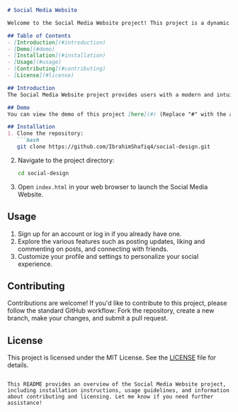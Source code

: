 ```markdown
# Social Media Website

Welcome to the Social Media Website project! This project is a dynamic platform created with HTML, CSS, and JavaScript, offering a unique space for social interaction and networking. Explore various features and functionalities designed to enhance your online social experience.

## Table of Contents
- [Introduction](#introduction)
- [Demo](#demo)
- [Installation](#installation)
- [Usage](#usage)
- [Contributing](#contributing)
- [License](#license)

## Introduction
The Social Media Website project provides users with a modern and intuitive interface for connecting with friends, sharing updates, and engaging with content. With a blend of HTML, CSS, and JavaScript, this platform offers a seamless and dynamic social experience.

## Demo
You can view the demo of this project [here](#) (Replace "#" with the actual link to your demo).

## Installation
1. Clone the repository:
   ```bash
   git clone https://github.com/IbrahimShafiq4/social-design.git
   ```
2. Navigate to the project directory:
   ```bash
   cd social-design
   ```
3. Open `index.html` in your web browser to launch the Social Media Website.

## Usage
1. Sign up for an account or log in if you already have one.
2. Explore the various features such as posting updates, liking and commenting on posts, and connecting with friends.
3. Customize your profile and settings to personalize your social experience.

## Contributing
Contributions are welcome! If you'd like to contribute to this project, please follow the standard GitHub workflow: Fork the repository, create a new branch, make your changes, and submit a pull request.

## License
This project is licensed under the MIT License. See the [LICENSE](LICENSE) file for details.
```

This README provides an overview of the Social Media Website project, including installation instructions, usage guidelines, and information about contributing and licensing. Let me know if you need further assistance!
